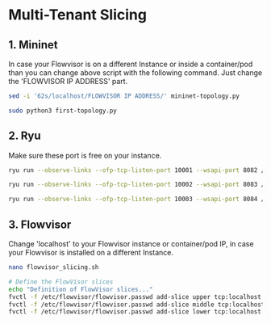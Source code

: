 # Multi-Tenant Slicing

## 1. Mininet

In case your Flowvisor is on a different Instance or inside a container/pod than you can change above script with the following command. Just change the 'FLOWVISOR IP ADDRESS' part.

```bash
sed -i '62s/localhost/FLOWVISOR IP ADDRESS/' mininet-topology.py
```

```bash
sudo python3 first-topology.py
```

## 2. Ryu

Make sure these port is free on your instance.
```bash
ryu run --observe-links --ofp-tcp-listen-port 10001 --wsapi-port 8082 /usr/local/lib/python3.8/dist-packages/ryu/app/gui_topology/gui_topology.py ryu-upperslice.py
```

```bash
ryu run --observe-links --ofp-tcp-listen-port 10002 --wsapi-port 8083 /usr/local/lib/python3.8/dist-packages/ryu/app/gui_topology/gui_topology.py ryu-middleslice.py
```

```bash
ryu run --observe-links --ofp-tcp-listen-port 10003 --wsapi-port 8084 /usr/local/lib/python3.8/dist-packages/ryu/app/gui_topology/gui_topology.py ryu-lowerslice.py
```

## 3. Flowvisor

Change 'localhost' to your Flowvisor instance or container/pod IP, in case your Flowvisor is installed on a different Instance.
```bash
nano flowvisor_slicing.sh
```

```bash
# Define the FlowVisor slices
echo "Definition of FlowVisor slices..."
fvctl -f /etc/flowvisor/flowvisor.passwd add-slice upper tcp:localhost:10001 admin@upperslice
fvctl -f /etc/flowvisor/flowvisor.passwd add-slice middle tcp:localhost:10002 admin@middleslice
fvctl -f /etc/flowvisor/flowvisor.passwd add-slice lower tcp:localhost:10003 admin@lowerslice
```
